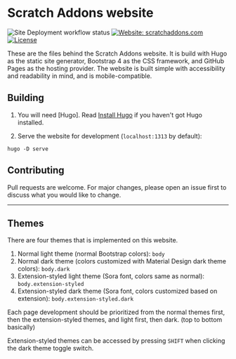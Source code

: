 # Scratch Addons website

![Site Deployment workflow status](https://img.shields.io/github/workflow/status/ScratchAddons/website-v2/Site%20Deployment?label=deploy&style=flat-square) [![Website: scratchaddons.com](https://img.shields.io/badge/website-scratchaddons.com-ff7b26.svg?style=flat-square)](https://scratchaddons.com) [![License](https://img.shields.io/github/license/ScratchAddons/website-v2?style=flat-square)](https://github.com/ScratchAddons/website/blob/master/LICENSE)

These are the files behind the Scratch Addons website. It is build with Hugo as the static site generator, Bootstrap 4 as the CSS framework, and GitHub Pages as the hosting provider. The website is built simple with accessibility and readability in mind, and is mobile-compatible.

## Building

1. You will need [Hugo]. Read [Install Hugo](https://gohugo.io/getting-started/installing/) if you haven't got Hugo installed.

2. Serve the website for development (`localhost:1313` by default):

```batch
hugo -D serve
```

## Contributing

Pull requests are welcome. For major changes, please open an issue first to discuss what you would like to change.

----

## Themes

There are four themes that is implemented on this website.

1. Normal light theme (normal Bootstrap colors): `body`
2. Normal dark theme (colors customized with Material Design dark theme colors): `body.dark`
3. Extension-styled light theme (Sora font, colors same as normal): `body.extension-styled`
4. Extension-styled dark theme (Sora font, colors customized based on extension): `body.extension-styled.dark`

Each page development should be prioritized from the normal themes first, then the extension-styled themes, and light first, then dark. (top to bottom basically)

Extension-styled themes can be accessed by pressing `SHIFT` when clicking the dark theme toggle switch.
